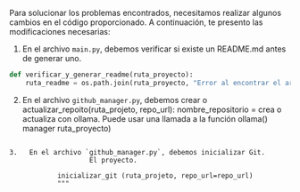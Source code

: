 Para solucionar los problemas encontrados, necesitamos realizar algunos cambios en el código proporcionado. A continuación, te presento las modificaciones necesarias:

1.  En el archivo `main.py`, debemos verificar si existe un README.md antes de generar uno.

```python
def verificar_y_generar_readme(ruta_proyecto):
    ruta_readme = os.path.join(ruta_proyecto, "Error al encontrar el archivo README: {e}")
```

2.   En el archivo `github_manager.py`, debemos crear o actualizar_repoito(ruta_projeto, repo_url):
        nombre_repositorio = crea o actualiza con ollama.
                Puede usar una llamada a la función ollama() manager
    ruta_proyecto)
```

3.   En el archivo `github_manager.py`, debemos inicializar Git.
                    El proyecto.

            inicializar_git (ruta_projeto, repo_url=repo_url)
            """
```